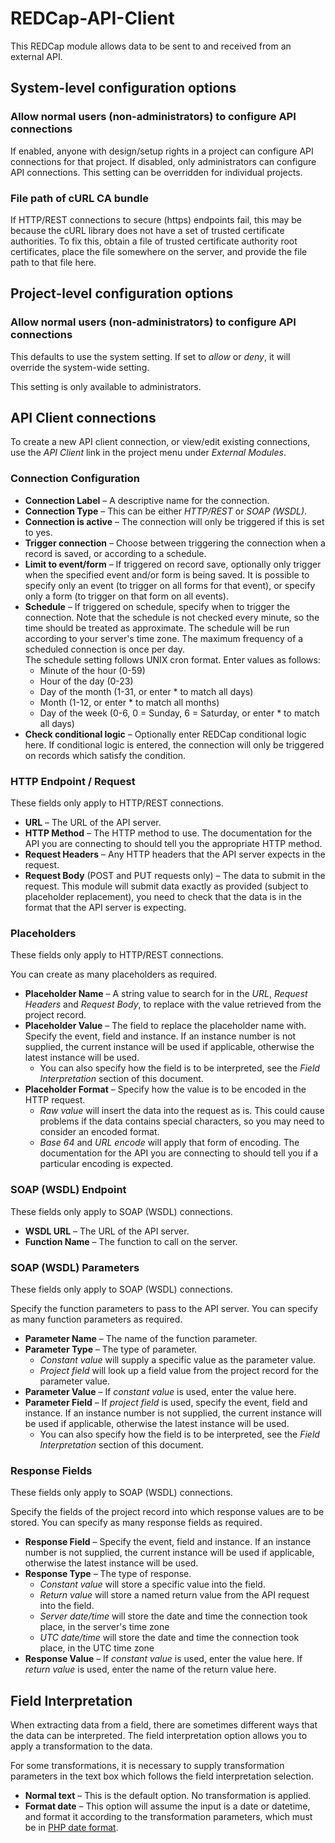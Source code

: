 # REDCap-API-Client

This REDCap module allows data to be sent to and received from an external API.

## System-level configuration options

### Allow normal users (non-administrators) to configure API connections

If enabled, anyone with design/setup rights in a project can configure API connections for that
project. If disabled, only administrators can configure API connections. This setting can be
overridden for individual projects.

### File path of cURL CA bundle

If HTTP/REST connections to secure (https) endpoints fail, this may be because the cURL library does
not have a set of trusted certificate authorities. To fix this, obtain a file of trusted certificate
authority root certificates, place the file somewhere on the server, and provide the file path to
that file here.

## Project-level configuration options

### Allow normal users (non-administrators) to configure API connections

This defaults to use the system setting. If set to *allow* or *deny*, it will override the
system-wide setting.

This setting is only available to administrators.

## API Client connections

To create a new API client connection, or view/edit existing connections, use the *API Client* link
in the project menu under *External Modules*.

### Connection Configuration

* **Connection Label** &ndash; A descriptive name for the connection.
* **Connection Type** &ndash; This can be either *HTTP/REST* or *SOAP (WSDL)*.
* **Connection is active** &ndash; The connection will only be triggered if this is set to yes.
* **Trigger connection** &ndash; Choose between triggering the connection when a record is saved,
  or according to a schedule.
* **Limit to event/form** &ndash; If triggered on record save, optionally only trigger when the
  specified event and/or form is being saved. It is possible to specify only an event (to trigger
  on all forms for that event), or specify only a form (to trigger on that form on all events).
* **Schedule** &ndash; If triggered on schedule, specify when to trigger the connection. Note that
  the schedule is not checked every minute, so the time should be treated as approximate. The
  schedule will be run according to your server's time zone. The maximum frequency of a scheduled
  connection is once per day.<br>
  The schedule setting follows UNIX cron format. Enter values as follows:
  * Minute of the hour (0-59)
  * Hour of the day (0-23)
  * Day of the month (1-31, or enter \* to match all days)
  * Month (1-12, or enter \* to match all months)
  * Day of the week (0-6, 0 = Sunday, 6 = Saturday, or enter \* to match all days)
* **Check conditional logic** &ndash; Optionally enter REDCap conditional logic here. If conditional
  logic is entered, the connection will only be triggered on records which satisfy the condition.

### HTTP Endpoint / Request

These fields only apply to HTTP/REST connections.

* **URL** &ndash; The URL of the API server.
* **HTTP Method** &ndash; The HTTP method to use. The documentation for the API you are connecting
  to should tell you the appropriate HTTP method.
* **Request Headers** &ndash; Any HTTP headers that the API server expects in the request.
* **Request Body** (POST and PUT requests only) &ndash; The data to submit in the request. This
  module will submit data exactly as provided (subject to placeholder replacement), you need to
  check that the data is in the format that the API server is expecting.

### Placeholders

These fields only apply to HTTP/REST connections.

You can create as many placeholders as required.

* **Placeholder Name** &ndash; A string value to search for in the *URL*, *Request Headers* and
  *Request Body*, to replace with the value retrieved from the project record.
* **Placeholder Value** &ndash; The field to replace the placeholder name with. Specify the event,
  field and instance. If an instance number is not supplied, the current instance will be used if
  applicable, otherwise the latest instance will be used.
  * You can also specify how the field is to be interpreted, see the *Field Interpretation* section
  of this document.
* **Placeholder Format** &ndash; Specify how the value is to be encoded in the HTTP request.
  * *Raw value* will insert the data into the request as is. This could cause problems if the data
    contains special characters, so you may need to consider an encoded format.
  * *Base 64* and *URL encode* will apply that form of encoding. The documentation for the API you
    are connecting to should tell you if a particular encoding is expected.

### SOAP (WSDL) Endpoint

These fields only apply to SOAP (WSDL) connections.

* **WSDL URL** &ndash; The URL of the API server.
* **Function Name** &ndash; The function to call on the server.

### SOAP (WSDL) Parameters

These fields only apply to SOAP (WSDL) connections.

Specify the function parameters to pass to the API server. You can specify as many function
parameters as required.

* **Parameter Name** &ndash; The name of the function parameter.
* **Parameter Type** &ndash; The type of parameter.
  * *Constant value* will supply a specific value as the parameter value.
  * *Project field* will look up a field value from the project record for the parameter value.
* **Parameter Value** &ndash; If *constant value* is used, enter the value here.
* **Parameter Field** &ndash; If *project field* is used, specify the event, field and instance. If
  an instance number is not supplied, the current instance will be used if applicable, otherwise the
  latest instance will be used.
  * You can also specify how the field is to be interpreted, see the *Field Interpretation* section
  of this document.

### Response Fields

These fields only apply to SOAP (WSDL) connections.

Specify the fields of the project record into which response values are to be stored. You can
specify as many response fields as required.

* **Response Field** &ndash; Specify the event, field and instance. If an instance number is not
  supplied, the current instance will be used if applicable, otherwise the latest instance will be
  used.
* **Response Type** &ndash; The type of response.
  * *Constant value* will store a specific value into the field.
  * *Return value* will store a named return value from the API request into the field.
  * *Server date/time* will store the date and time the connection took place, in the server's time
  zone
  * *UTC date/time* will store the date and time the connection took place, in the UTC time zone
* **Response Value** &ndash; If *constant value* is used, enter the value here. If *return value*
  is used, enter the name of the return value here.

## Field Interpretation

When extracting data from a field, there are sometimes different ways that the data can be
interpreted. The field interpretation option allows you to apply a transformation to the data.

For some transformations, it is necessary to supply transformation parameters in the text box which
follows the field interpretation selection.

* **Normal text** &ndash; This is the default option. No transformation is applied.
* **Format date** &ndash; This option will assume the input is a date or datetime, and format it
  according to the transformation parameters, which must be in
  [PHP date format](https://www.php.net/manual/en/datetime.format.php).
